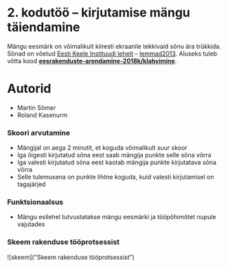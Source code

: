 # 2. kodutöö – kirjutamise mängu täiendamine  #  

Mängu eesmärk on võimalikult kiiresti ekraanile tekkivaid sõnu ära trükkida. Sõnad on võetud [Eesti Keele Instituudi lehelt](http://www.eki.ee/tarkvara/wordlist/) – [lemmad2013](http://www.eki.ee/tarkvara/wordlist/lemmad2013.txt). Aluseks tuleb võtta kood **[eesrakenduste-arendamine-2018k/klahvimine](https://github.com/eesrakenduste-arendamine-2018k/klahvimine)**. 

# Autorid #  
* Martin Sõmer  
* Roland Kasenurm 

### Skoori arvutamine ###  
* Mängijal on aega 2 minutit, et koguda võimalikult suur skoor  
* Iga õigesti kirjutatud sõna eest saab mängija punkte selle sõna võrra  
* Iga valesti kirjutatud sõna eest kaotab mängija punkte kirjutatava sõna võrra  
* Selle tulemusena on punkte lihtne koguda, kuid valesti kirjutamisel on tagajärjed  

### Funktsionaalsus ###  
* Mängu esilehel tutvustatakse mängu eesmärki ja tööpõhimõtet nupule vajutades  


### Skeem rakenduse tööprotsessist ###  
![skeem]("Skeem rakenduse tööprotsessist")  